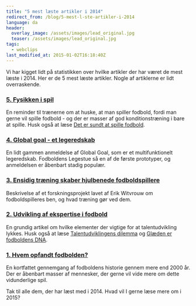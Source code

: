 ```yaml
---
title: "5 mest læste artikler i 2014"
redirect_from: /blog/5-mest-l-ste-artikler-i-2014
language: da
header:
  overlay_image: /assets/images/lead_original.jpg
  teaser: /assets/images/lead_original.jpg
tags:
  - webclips
last_modified_at: 2015-01-02T16:18:40Z
---
```


Vi har kigget lidt på statistikken over hvilke artikler der har været de mest læste i 2014. Her er de 5 mest læste artikler. Nogle af artiklerne er lidt overraskende.

### [5. Fysikken i spil](http://legestue.net/node/250)

En reminder til trænerne om at huske, at man spiller fodbold, fordi man gerne vil spille fodbold - og der er masser af god konditionstræning i bare at spille. Husk også at læse [Det er sundt at spille fodbold](http://legestue.net/content/det-er-sundt-spille-fodbold).

### [4. Global goal - et legeredskab](http://legestue.net/blog/global-goal-et-legeredskab)

En lidt gammen anmeldelse af Global Goal, som er et multifunktionelt legeredskab. Fodboldens Legestue så en af de første prototyper, og anmeldelsen er åbenbart stadig populær.

### [3. Ensidig træning skaber hjulbenede fodboldspillere](http://legestue.net/content/ensidig-tr-ning-skaber-hjulbenede-fodboldspillere)

Beskrivelse af et forskningsprojekt lavet af Erik Witvrouw om fodboldspilleres ben, og hvad træning gør ved dem.

### [2. Udvikling af ekspertise i fodbold](http://legestue.net/blog/udvikling-af-ekspertise-i-fodbold)

En grundig artikel om hvilke elementer der vigtige for at talentudvikling lykkes. Husk også at læse [Talentudviklingens dilemma](http://legestue.net/blog/talentudviklingens-dilemma) og [Glæden er fodboldens DNA](http://legestue.net/blog/gl-den-er-fodboldens-dna).

### [1. Hvem opfandt fodbolden?](http://legestue.net/blog/hvem-opfandt-fodbolden)

En kortfattet gennemgang af fodboldens historie gennem mere end 2000 år. Der er åbenbart masser af mennesker, der gerne vil vide mere om dette vidunderlige spil.

Tak til alle dem, der har læst med i 2014. Hvad vil I gerne læse mere om i 2015?
